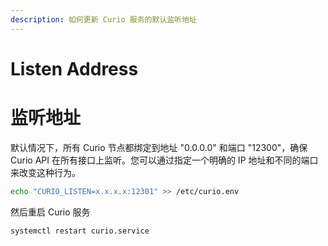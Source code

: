 ```yaml
---
description: 如何更新 Curio 服务的默认监听地址
---
```


# Listen Address
# 监听地址

默认情况下，所有 Curio 节点都绑定到地址 "0.0.0.0" 和端口 "12300"，确保 Curio API 在所有接口上监听。您可以通过指定一个明确的 IP 地址和不同的端口来改变这种行为。

```bash
echo "CURIO_LISTEN=x.x.x.x:12301" >> /etc/curio.env
```


然后重启 Curio 服务

```bash
systemctl restart curio.service
```


